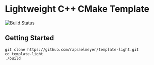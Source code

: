 # Lightweight C++ CMake Template

[![Build Status](https://travis-ci.com/raphaelmeyer/template-light.svg?branch=master)](https://travis-ci.com/raphaelmeyer/template-light)

## Getting Started

    git clone https://github.com/raphaelmeyer/template-light.git
    cd template-light
    ./build
